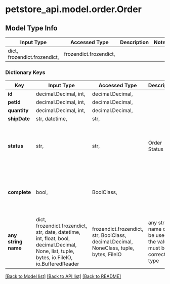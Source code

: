# petstore_api.model.order.Order

## Model Type Info
Input Type | Accessed Type | Description | Notes
------------ | ------------- | ------------- | -------------
dict, frozendict.frozendict,  | frozendict.frozendict,  |  | 
### Dictionary Keys

Key | Input Type | Accessed Type | Description | Notes
------------ | ------------- | ------------- | ------------- | -------------
**id** | decimal.Decimal, int,  | decimal.Decimal,  |  | [optional] 
**petId** | decimal.Decimal, int,  | decimal.Decimal,  |  | [optional] 
**quantity** | decimal.Decimal, int,  | decimal.Decimal,  |  | [optional] 
**shipDate** | str, datetime,  | str,  |  | [optional] 
**status** | str,  | str,  | Order Status | [optional]  must be one of ["placed", "approved", "delivered", ]
**complete** | bool,  | BoolClass,  |  | [optional]  if omitted the server will use the default value of False
**any string name** | dict, frozendict.frozendict, str, date, datetime, int, float, bool, decimal.Decimal, None, list, tuple, bytes, io.FileIO, io.BufferedReader | frozendict.frozendict, str, BoolClass, decimal.Decimal, NoneClass, tuple, bytes, FileIO | any string name can be used but the value must be the correct type | [optional]

[[Back to Model list]](../../README.md#documentation-for-models) [[Back to API list]](../../README.md#documentation-for-api-endpoints) [[Back to README]](../../README.md)

